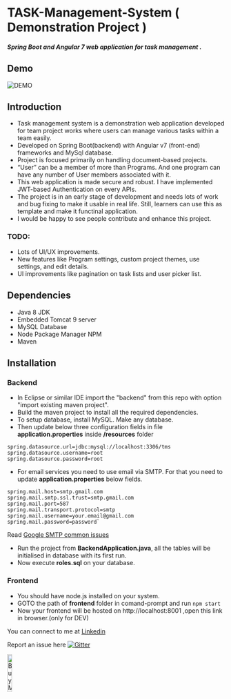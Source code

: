 # TASK-Management-System ( Demonstration Project )

#### *Spring Boot and Angular 7 web application for task management .*
## Demo
![DEMO](misc/demo/tms_demo.gif)

## Introduction
- Task management system is a demonstration web application developed for team project works where users can manage various tasks within a team easily.
- Developed on Spring Boot(backend) with Angular v7 (front-end) frameworks and MySql database.
- Project is focused primarily on handling document-based projects.
- “User” can be a member of more than Programs. And one program can have any number of User members associated with it.
- This web application is made secure and robust. I have implemented JWT-based Authentication on every APIs.
- The project is in an early stage of development and needs lots of work and bug fixing to make it usable in real life. Still, learners can use this as template and make it functinal application.
- I would be happy to see people contribute and enhance this project.

### TODO:
- Lots of UI/UX improvements.
- New features like Program settings, custom project themes, use settings, and edit details.
- UI improvements like pagination on task lists and user picker list.

## Dependencies
- Java 8 JDK
- Embedded Tomcat 9 server
- MySQL Database
- Node Package Manager NPM
- Maven
## Installation
### Backend
 - In Eclipse or similar IDE import the "backend" from this repo with option "import existing maven project".
 - Build the maven project to install all the required dependencies.
 - To setup database, install MySQL. Make any database.
 - Then update below three configuration fields in file **application.properties** inside **/resources** folder
>

    spring.datasource.url=jdbc:mysql://localhost:3306/tms
    spring.datasource.username=root
    spring.datasource.password=root
- For email services you need to use email via SMTP. For that you need to update **application.properties** below fields. 

>
    spring.mail.host=smtp.gmail.com
	spring.mail.smtp.ssl.trust=smtp.gmail.com
	spring.mail.port=587
	spring.mail.transport.protocol=smtp
	spring.mail.username=your.email@gmail.com
	spring.mail.password=password`
Read [Google SMTP common issues](https://help.dreamhost.com/hc/en-us/articles/115001719551-Troubleshooting-GMAIL-SMTP-authentication-errors)

- Run the project from **BackendApplication.java**, all the tables will be initialised in database with its first run.
- Now execute **roles.sql** on your database.

### Frontend
- You should have node.js installed on your system.
- GOTO the path of **frontend** folder in comand-prompt and run `npm start`
- Now your frontend will be hosted on http://localhost:8001 ,open this link in browser.(only for DEV)

You can connect to me at [Linkedin](www.linkedin.com/in/satwik-das-gupta)

Report an issue here [![Gitter](https://badges.gitter.im/TMS-Community/community.svg)](https://gitter.im/TMS-Community/community?utm_source=badge&utm_medium=badge&utm_campaign=pr-badge)

<a href="https://www.buymeacoffee.com/ar7HQlZ" target="_blank"><img src="https://cdn.buymeacoffee.com/buttons/default-black.png" alt="Buy Me A Coffee" width=15% height=15%></a>

<img src="https://github-pages-visitor.herokuapp.com/counterimg/githubDashboard_TMS" alt="" width="5"/>
